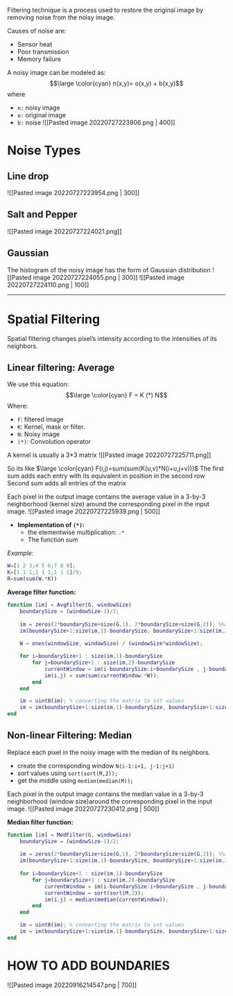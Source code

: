 Filtering technique is a process used to restore the original image by removing noise from the noisy image.

Causes of noise are:
- Sensor heat
- Poor transmission
- Memory failure

A noisy image can be modeled as:
$$\large \color{cyan} n(x,y)= o(x,y) + b(x,y)$$where
- `n:` noisy image
- `o:` original image
- `b:` noise
![[Pasted image 20220727223906.png | 400]]

# Noise Types
## Line drop
![[Pasted image 20220727223954.png | 300]]
## Salt and Pepper
![[Pasted image 20220727224021.png]]
## Gaussian
The histogram of the noisy image has the form of Gaussian distribution
![[Pasted image 20220727224055.png | 300]]
![[Pasted image 20220727224110.png | 100]]

--- 

# Spatial Filtering
Spatial filtering changes pixel’s intensity according to the intensities of its neighbors.

## Linear filtering: Average
We use this equation:
$$\large \color{cyan} F = K (*) N$$
Where:
- `F`: filtered image
- `K`: Kernel, mask or filter.
- `N`: Noisy image
- `(*)`: Convolution operator

A kernel is usually a 3\*3 matrix
![[Pasted image 20220727225711.png]]

So its like $\large \color{cyan} F(i,j)=sum(sum(K(u,v)*N(i+u,j+v)))$ 
The first sum adds each entry with its equivalent in position in the second row
Second sum adds all entries of the matrix

Each pixel in the output image contains the average value in a 3-by-3 neighborhood (kernel size) around the corresponding pixel in the input image.
![[Pasted image 20220727225939.png | 500]]

- **Implementation of `(*)`:**
	- the elementwise multiplication: `.*`
	- The function sum

*Example:*
```matlab
W=[1 2 3;4 5 6;7 8 9];
K=[1 1 1;1 1 1;1 1 1]/9;
R=sum(sum(W.*K))
```

**Average filter function:**
```matlab
function [im] = AvgFilter(G, windowSize)
	boundarySize = (windowSize-1)/2;
	
	im = zeros(2*boundarySize+size(G,1), 2*boundarySize+size(G,2)); %%an empty matrix with boundaries
	im(boundarySize+1:size(im,1)-boundarySize, boundarySize+1:size(im,2)-boundarySize) = G; %%fill the matrix with G except for the boundaries
	
	W = ones(windowSize, windowSize) / (windowSize*windowSize);

	for i=boundarySize+1 : size(im,1)-boundarySize
		for j=boundarySize+1 : size(im,2)-boundarySize
			currentWindow = im(i-boundarySize:i+boundarySize , j-boundarySize:j+boundarySize);
			im(i,j) = sum(sum(currentWindow.*W));
		end
	end

	im = uint8(im); % converting the matrix to int values
	im = im(boundarySize+1:size(im,1)-boundarySize, boundarySize+1:size(im,2)-boundarySize) %removing the crust aka the boundaries
end
```

## Non-linear Filtering: Median
Replace each pixel in the noisy image with the median of its neighbors.
- create the corresponding window `N(i-1:i+1, j-1:j+1)`
- sort values using `sort(sort(M,2));`
- get the middle using `median(median(M));`

Each pixel in the output image contains the median value in a 3-by-3 neighborhood (window size)around the corresponding pixel in the input image.
![[Pasted image 20220727230412.png | 500]]


**Median filter function:**
```matlab
function [im] = MedFilter(G, windowSize)
	boundarySize = (windowSize-1)/2;
	
	im = zeros(2*boundarySize+size(G,1), 2*boundarySize+size(G,2)); %%an empty matrix with boundaries
	im(boundarySize+1:size(im,1)-boundarySize, boundarySize+1:size(im,2)-boundarySize) = G; %%fill the matrix with G except for the boundaries
	
	for i=boundarySize+1 : size(im,1)-boundarySize
		for j=boundarySize+1 : size(im,2)-boundarySize
			currentWindow = im(i-boundarySize:i+boundarySize , j-boundarySize:j+boundarySize);
			currentWindow = sort(sort(M,2));
			im(i,j) = median(median(currentWindow));
		end
	end

	im = uint8(im); % converting the matrix to int values
	im = im(boundarySize+1:size(im,1)-boundarySize, boundarySize+1:size(im,2)-boundarySize) %removing the crust aka the boundaries
end
```

# HOW TO ADD BOUNDARIES
![[Pasted image 20220916214547.png | 700]]
